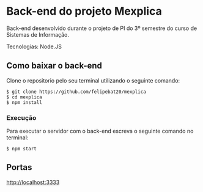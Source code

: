 # Back-end do projeto Mexplica

Back-end desenvolvido durante o projeto de PI do 3º semestre do curso de Sistemas de Informação.

Tecnologias: Node.JS

## Como baixar o back-end

Clone o repositorio pelo seu terminal utilizando o seguinte comando:

```
$ git clone https://github.com/felipebat20/mexplica
$ cd mexplica
$ npm install
```

### Execução

Para executar o servidor com o back-end escreva o seguinte comando no terminal:

```
$ npm start
```
## Portas 
[http://localhost:3333](https://localhost:3333)
